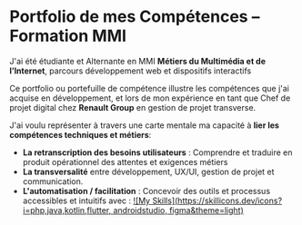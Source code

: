 # Portfolio de mes Compétences – Formation MMI
J'ai été étudiante et Alternante en MMI **Métiers du Multimédia et de l’Internet**, parcours développement web et dispositifs interactifs

Ce portfolio ou portefuille de compétence illustre les compétences que j'ai acquise en développement, et lors de mon expérience en tant que Chef de projet digital chez **Renault Group** en gestion de projet transverse.

J'ai voulu représenter à travers une carte mentale ma capacité à **lier les compétences techniques et métiers**:
- **La retranscription des besoins utilisateurs** : Comprendre et traduire en produit opérationnel des attentes et exigences métiers
- **La transversalité** entre développement, UX/UI, gestion de projet et communication.
- **L'automatisation / facilitation** : Concevoir des outils et processus accessibles et intuitifs
avec : [![My Skills](https://skillicons.dev/icons?i=php,java,kotlin,flutter, androidstudio, figma&theme=light)](https://skillicons.dev)
